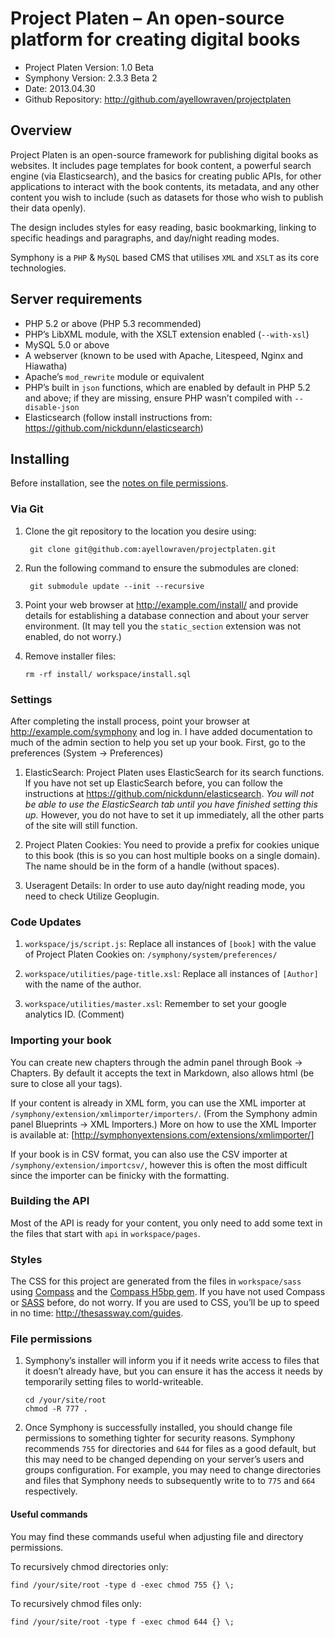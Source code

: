 # Project Platen – An open-source platform for creating digital books

- Project Platen Version: 1.0 Beta
- Symphony Version: 2.3.3 Beta 2
- Date: 2013.04.30
- Github Repository: <http://github.com/ayellowraven/projectplaten>

## Overview

Project Platen is an open-source framework for publishing digital books as websites. It includes page templates for book content, a powerful search engine (via Elasticsearch), and the basics for creating public APIs, for other applications to interact with the book contents, its metadata, and any other content you wish to include (such as datasets for those who wish to publish their data openly).

The design includes styles for easy reading, basic bookmarking, linking to specific headings and paragraphs, and day/night reading modes.

Symphony is a `PHP` & `MySQL` based CMS that utilises `XML` and `XSLT` as its core technologies.

## Server requirements

- PHP 5.2 or above (PHP 5.3 recommended)
- PHP’s LibXML module, with the XSLT extension enabled (`--with-xsl`)
- MySQL 5.0 or above
- A webserver (known to be used with Apache, Litespeed, Nginx and Hiawatha)
- Apache’s `mod_rewrite` module or equivalent
- PHP’s built in `json` functions, which are enabled by default in PHP 5.2 and above; if they are missing, ensure PHP wasn’t compiled with `--disable-json`
- Elasticsearch (follow install instructions from: https://github.com/nickdunn/elasticsearch)

## Installing

Before installation, see the [notes on file permissions](#file-permissions).

### Via Git

1. Clone the git repository to the location you desire using:

		git clone git@github.com:ayellowraven/projectplaten.git

1. Run the following command to ensure the submodules are cloned:

		git submodule update --init --recursive

1. Point your web browser at <http://example.com/install/> and provide
details for establishing a database connection and about your server environment. (It may tell you the `static_section` extension was not enabled, do not worry.)

1. Remove installer files:

	`rm -rf install/ workspace/install.sql`
	
### Settings

After completing the install process, point your browser at <http://example.com/symphony> and log in. I have added documentation to much of the admin section to help you set up your book. First, go to the preferences (System → Preferences)

1. ElasticSearch: Project Platen uses ElasticSearch for its search functions. If you have not set up ElasticSearch before, you can follow the instructions at <https://github.com/nickdunn/elasticsearch>. *You will not be able to use the ElasticSearch tab until you have finished setting this up.* However, you do not have to set it up immediately, all the other parts of the site will still function.

1. Project Platen Cookies: You need to provide a prefix for cookies unique to this book (this is so you can host multiple books on a single domain). The name should be in the form of a handle (without spaces).

1. Useragent Details: In order to use auto day/night reading mode, you need to check Utilize Geoplugin.

### Code Updates

1. `workspace/js/script.js`: Replace all instances of `[book]` with the value of Project Platen Cookies on: `/symphony/system/preferences/`
		
1. `workspace/utilities/page-title.xsl`: Replace all instances of `[Author]` with the name of the author.

1. `workspace/utilities/master.xsl`: Remember to set your google analytics ID. (Comment)

### Importing your book

You can create new chapters through the admin panel through Book → Chapters. By default it accepts the text in Markdown, also allows html (be sure to close all your tags).

If your content is already in XML form, you can use the XML importer at `/symphony/extension/xmlimporter/importers/`. (From the Symphony admin panel Blueprints → XML Importers.) More on how to use the XML Importer is available at: [http://symphonyextensions.com/extensions/xmlimporter/]

If your book is in CSV format, you can also use the CSV importer at `/symphony/extension/importcsv/`, however this is often the most difficult since the importer can be finicky with the formatting.

### Building the API

Most of the API is ready for your content, you only need to add some text in the files that start with `api` in `workspace/pages`.

### Styles

The CSS for this project are generated from the files in `workspace/sass` using [Compass](http://compass-style.org) and the [Compass H5bp gem](https://github.com/sporkd/compass-h5bp). If you have not used Compass or [SASS](http://sass-lang.com) before, do not worry. If you are used to CSS, you’ll be up to speed in no time: <http://thesassway.com/guides>.

### File permissions

1. Symphony’s installer will inform you if it needs write access to files that it doesn’t already have, but you can ensure it has the access it needs by temporarily setting files to world-writeable.

	`cd /your/site/root`  
	`chmod -R 777 .`

1. Once Symphony is successfully installed, you should change file permissions to something tighter for security reasons. Symphony recommends `755` for directories and `644` for files as a good default, but this may need to be changed depending on your server’s users and groups configuration. For example, you may need to change directories and files that Symphony needs to subsequently write to to `775` and `664` respectively.

#### Useful commands

You may find these commands useful when adjusting file and directory permissions.

To recursively chmod directories only:

	find /your/site/root -type d -exec chmod 755 {} \;

To recursively chmod files only:

	find /your/site/root -type f -exec chmod 644 {} \;